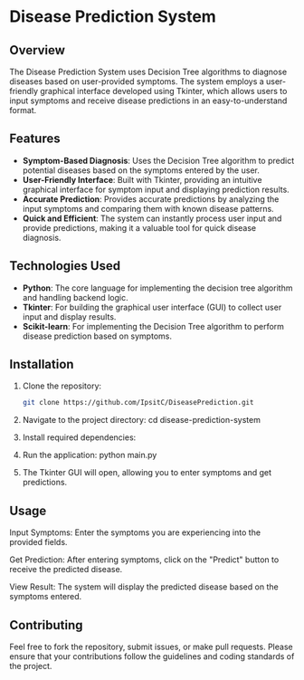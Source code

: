 # Disease Prediction System

## Overview
The Disease Prediction System uses Decision Tree algorithms to diagnose diseases based on user-provided symptoms. The system employs a user-friendly graphical interface developed using Tkinter, which allows users to input symptoms and receive disease predictions in an easy-to-understand format.

## Features
- **Symptom-Based Diagnosis**: Uses the Decision Tree algorithm to predict potential diseases based on the symptoms entered by the user.
- **User-Friendly Interface**: Built with Tkinter, providing an intuitive graphical interface for symptom input and displaying prediction results.
- **Accurate Prediction**: Provides accurate predictions by analyzing the input symptoms and comparing them with known disease patterns.
- **Quick and Efficient**: The system can instantly process user input and provide predictions, making it a valuable tool for quick disease diagnosis.

## Technologies Used
- **Python**: The core language for implementing the decision tree algorithm and handling backend logic.
- **Tkinter**: For building the graphical user interface (GUI) to collect user input and display results.
- **Scikit-learn**: For implementing the Decision Tree algorithm to perform disease prediction based on symptoms.

## Installation

1. Clone the repository:
   ```bash
   git clone https://github.com/IpsitC/DiseasePrediction.git

2. Navigate to the project directory:
cd disease-prediction-system


3. Install required dependencies:

4. Run the application:
python main.py

5. The Tkinter GUI will open, allowing you to enter symptoms and get predictions.

## Usage
Input Symptoms: Enter the symptoms you are experiencing into the provided fields.

Get Prediction: After entering symptoms, click on the "Predict" button to receive the predicted disease.

View Result: The system will display the predicted disease based on the symptoms entered.

## Contributing
Feel free to fork the repository, submit issues, or make pull requests. Please ensure that your contributions follow the guidelines and coding standards of the project.

